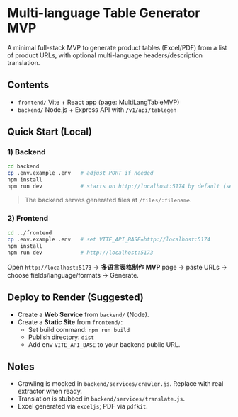 # Multi-language Table Generator MVP

A minimal full-stack MVP to generate product tables (Excel/PDF) from a list of product URLs, with optional multi-language headers/description translation.

## Contents
- `frontend/` Vite + React app (page: MultiLangTableMVP)
- `backend/` Node.js + Express API with `/v1/api/tablegen`

## Quick Start (Local)

### 1) Backend
```bash
cd backend
cp .env.example .env   # adjust PORT if needed
npm install
npm run dev            # starts on http://localhost:5174 by default (see .env.example)
```
> The backend serves generated files at `/files/:filename`.

### 2) Frontend
```bash
cd ../frontend
cp .env.example .env   # set VITE_API_BASE=http://localhost:5174
npm install
npm run dev            # http://localhost:5173
```

Open `http://localhost:5173` → **多语言表格制作 MVP** page → paste URLs → choose fields/language/formats → Generate.

## Deploy to Render (Suggested)
- Create a **Web Service** from `backend/` (Node).
- Create a **Static Site** from `frontend/`:
  - Set build command: `npm run build`
  - Publish directory: `dist`
  - Add env `VITE_API_BASE` to your backend public URL.

## Notes
- Crawling is mocked in `backend/services/crawler.js`. Replace with real extractor when ready.
- Translation is stubbed in `backend/services/translate.js`.
- Excel generated via `exceljs`; PDF via `pdfkit`.
